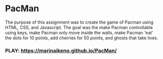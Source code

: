 # PacMan

The purpose of this assignment was to create the game of Pacman using HTML, CSS, and Javascript. The goal was the make Pacman controllable using keys, make Pacman only move inside the walls, make Pacman 'eat' the dots for 10 points, add cherries for 50 points, and ghosts that take lives.

### PLAY: https://marinaikeno.github.io/PacMan/
